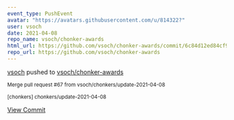 ```yaml
---
event_type: PushEvent
avatar: "https://avatars.githubusercontent.com/u/814322?"
user: vsoch
date: 2021-04-08
repo_name: vsoch/chonker-awards
html_url: https://github.com/vsoch/chonker-awards/commit/6c84d12ed84cf98a4b6b634e19bdf848e22302b3
repo_url: https://github.com/vsoch/chonker-awards
---
```


<a href='https://github.com/vsoch' target='_blank'>vsoch</a> pushed to <a href='https://github.com/vsoch/chonker-awards' target='_blank'>vsoch/chonker-awards</a>

<small>Merge pull request #67 from vsoch/chonkers/update-2021-04-08

[chonkers] chonkers/update-2021-04-08</small>

<a href='https://github.com/vsoch/chonker-awards/commit/6c84d12ed84cf98a4b6b634e19bdf848e22302b3' target='_blank'>View Commit</a>